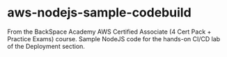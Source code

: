 # aws-nodejs-sample-codebuild
From the BackSpace Academy AWS Certified Associate (4 Cert Pack + Practice Exams) course.
Sample NodeJS code for the hands-on CI/CD lab of the Deployment section.
